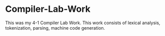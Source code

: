 # Compiler-Lab-Work
This was my 4-1 Compiler Lab Work. This work consists of lexical analysis, tokenization, parsing, machine code generation.
